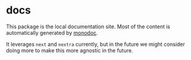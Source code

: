# docs

This package is the local documentation site. Most of the content is automatically generated by [monodoc](https://github.com/brekk/monoculture/tree/main/tools/monodoc).

It leverages `next` and `nextra` currently, but in the future we might consider doing more to make this more agnostic in the future.
